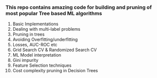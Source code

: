 ### This repo contains amazing code for building and pruning of most popular Tree based ML algorithms

1. Basic Implementations
2. Dealing with multi-label problems
3. Pruning in trees
4. Avoiding Overfitting/underfitting
5. Losses, AUC-ROC etc
6. Grid Search CV & Randomized Search CV
7. ML Model interpretation
8. Gini impurity
9. Feature Selection techniques
10. Cost complexity pruning in Decision Trees
